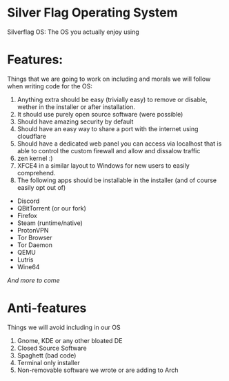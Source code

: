 # Silver Flag Operating System
Silverflag OS: The OS you actually enjoy using

# Features:
Things that we are going to work on including and morals we will follow when writing code for the OS:

1. Anything extra should be easy (trivially easy) to remove or disable, wether in the installer or after installation.
2. It should use purely open source software (were possible)
3. Should have amazing security by default
4. Should have an easy way to share a port with the internet using cloudflare
5. Should have a dedicated web panel you can access via localhost that is able to control the custom firewall and allow and dissalow traffic
6. zen kernel :)
7. XFCE4 in a similar layout to Windows for new users to easily comprehend.
8. The following apps should be installable in the installer (and of course easily opt out of)

* Discord
* QBitTorrent (or our fork)
* Firefox
* Steam (runtime/native)
* ProtonVPN
* Tor Browser
* Tor Daemon
* QEMU
* Lutris
* Wine64

*And more to come*

# Anti-features
Things we will avoid including in our OS

1. Gnome, KDE or any other bloated DE
2. Closed Source Software
3. Spaghett (bad code)
4. Terminal only installer
5. Non-removable software we wrote or are adding to Arch
